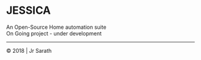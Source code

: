 # JESSICA
An Open-Source Home automation suite <br />
On Going project - under development
<hr>
&copy; 2018 | Jr Sarath
